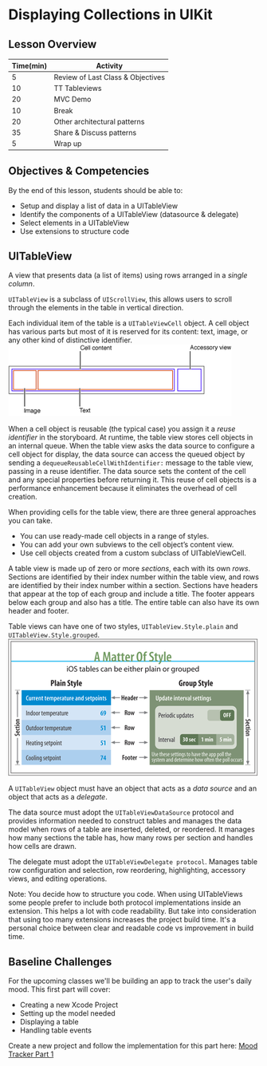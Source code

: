 # Displaying Collections in UIKit

## Lesson Overview
| **Time(min)** | **Activity**                            |
| ------------- | ----------------------------------------|
| 5             | Review of Last Class & Objectives       |
| 10            | TT Tableviews                           |
| 20            | MVC Demo                                |
| 10            | Break                                   |
| 20            | Other architectural patterns            |
| 35            | Share & Discuss patterns                |
| 5             | Wrap up                                 |

## Objectives & Competencies
By the end of this lesson, students should be able to:

- Setup and display a list of data in a UITableView
- Identify the components of a UITableView (datasource & delegate)
- Select elements in a UITableView
- Use extensions to structure code

## UITableView

A view that presents data (a list of items) using rows arranged in a *single column*.

`UITableView` is a subclass of `UIScrollView`, this allows users to scroll through the elements in the table in vertical direction.

Each individual item of the table is a `UITableViewCell` object. A cell object has various parts but most of it is reserved for its content: text, image, or any other kind of distinctive identifier.
![cell](assets/cell.jpg)

When a cell object is reusable (the typical case) you assign it a *reuse identifier* in the storyboard. At runtime, the table view stores cell objects in an internal queue. When the table view asks the data source to configure a cell object for display, the data source can access the queued object by sending a `dequeueReusableCellWithIdentifier:` message to the table view, passing in a reuse identifier. The data source sets the content of the cell and any special properties before returning it. This reuse of cell objects is a performance enhancement because it eliminates the overhead of cell creation.

When providing cells for the table view, there are three general approaches you can take.

- You can use ready-made cell objects in a range of styles.
- You can add your own subviews to the cell object’s content view.
- Use cell objects created from a custom subclass of UITableViewCell.

A table view is made up of zero or more *sections*, each with its own *rows*. Sections are identified by their index number within the table view, and rows are identified by their index number within a section. Sections have headers that appear at the top of each group and include a title. The footer appears below each group and also has a title. The entire table can also have its own header and footer.

Table views can have one of two styles, `UITableView.Style.plain` and `UITableView.Style.grouped`.
![tables](assets/tables.jpg)

A `UITableView` object must have an object that acts as a *data source* and an object that acts as a *delegate*.  

The data source must adopt the `UITableViewDataSource` protocol and provides information needed to construct tables and manages the data model when rows of a table are inserted, deleted, or reordered. It manages how many sections the table has, how many rows per section and handles how cells are drawn.

The delegate must adopt the `UITableViewDelegate protocol`. Manages table row configuration and selection, row reordering, highlighting, accessory views, and editing operations.

Note: You decide how to structure you code. When using UITableViews some people prefer to include both protocol implementations inside an extension. This helps a lot with code readability. But take into consideration that using too many extensions increases the project build time. It's a personal choice between clear and readable code vs improvement in build time.

## Baseline Challenges

For the upcoming classes we'll be building an app to track the user's daily mood. This first part will cover:

- Creating a new Xcode Project
- Setting up the model needed
- Displaying a table
- Handling table events

Create a new project and follow the implementation for this part here: [Mood Tracker Part 1](https://github.com/Product-College-Labs/mood-tracker/blob/master/content/5.1-content.md)
